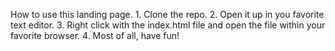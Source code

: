 How to use this landing page. 
	1. Clone the repo.
	2. Open it up in you favorite text editor. 
	3. Right click with the index.html file and open the file within your favorite browser. 
	4. Most of all, have fun! 